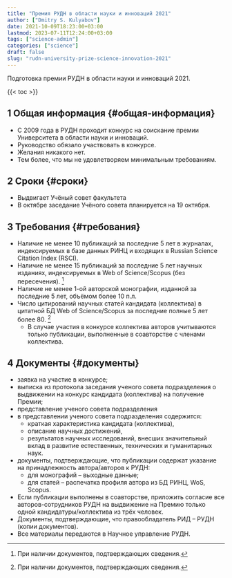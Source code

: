 ```yaml
---
title: "Премия РУДН в области науки и инноваций 2021"
author: ["Dmitry S. Kulyabov"]
date: 2021-10-09T18:23:00+03:00
lastmod: 2023-07-11T12:24:00+03:00
tags: ["science-admin"]
categories: ["science"]
draft: false
slug: "rudn-university-prize-science-innovation-2021"
---
```


Подготовка премии РУДН в области науки и инноваций 2021.

<!--more-->

{{< toc >}}


## <span class="section-num">1</span> Общая информация {#общая-информация}

-   С 2009 года в РУДН проходит конкурс на соискание премии Университета в области науки и инноваций.
-   Руководство обязало участвовать в конкурсе.
-   Желания никакого нет.
-   Тем более, что мы не удовлетворяем минимальным требованиям.


## <span class="section-num">2</span> Сроки {#сроки}

-   Выдвигает Учёный совет факультета
-   В октябре заседание Учёного совета планируется на 19 октября.


## <span class="section-num">3</span> Требования {#требования}

-   Наличие не менее 10 публикаций за последние 5 лет в журналах, индексируемых в базе данных РИНЦ и входящих в Russian Science Citation Index (RSCI).
-   Наличие не менее 15 публикаций за последние 5 лет научных изданиях, индексируемых в Web of Science/Scopus (без пересечения).&nbsp;[^fn:1]
-   Наличие не менее 1-ой авторской монографии, изданной за последние 5 лет, объёмом более 10 п.л.
-   Число цитирований научных статей кандидата (коллектива) в цитатной БД Web of Science/Scopus за последние полные 5 лет более 80.&nbsp;[^fn:1]
    -   В случае участия в конкурсе коллектива авторов учитываются только публикации, выполненные в соавторстве с членами коллектива.


## <span class="section-num">4</span> Документы {#документы}

-   заявка на участие в конкурсе;
-   выписка из протокола заседания ученого совета подразделения о выдвижении на конкурс кандидата (коллектива) на получение Премии;
-   представление ученого совета подразделения
-   в представлении ученого совета подразделения содержится:
    -   краткая характеристика кандидата (коллектива),
    -   описание научных достижений,
    -   результатов научных исследований, внесших значительный вклад в развитие естественных, технических и гуманитарных наук.
-   документы, подтверждающие, что публикации содержат указание на принадлежность автора/авторов к РУДН:
    -   для монографий – выходные данные;
    -   для статей – распечатка профиля автора из БД РИНЦ, WoS, Scopus.
-   Если публикации выполнены в соавторстве, приложить согласие все авторов-сотрудников РУДН на выдвижение на Премию только одной кандидатуры/коллектива из трёх человек.
-   Документы, подтверждающие, что правообладатель РИД – РУДН (копии документов).
-   Все материалы передаются в Научное управление РУДН.

[^fn:1]: При наличии документов, подтверждающих сведения.